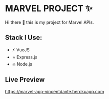 # MARVEL PROJECT :sparkles:



Hi there :wave: this is my project for Marvel APIs.

## Stack I Use:

- :zap: VueJS
- :star: Express.js
- :fire: Node.js

## Live Preview
https://marvel-app-vincentdante.herokuapp.com
